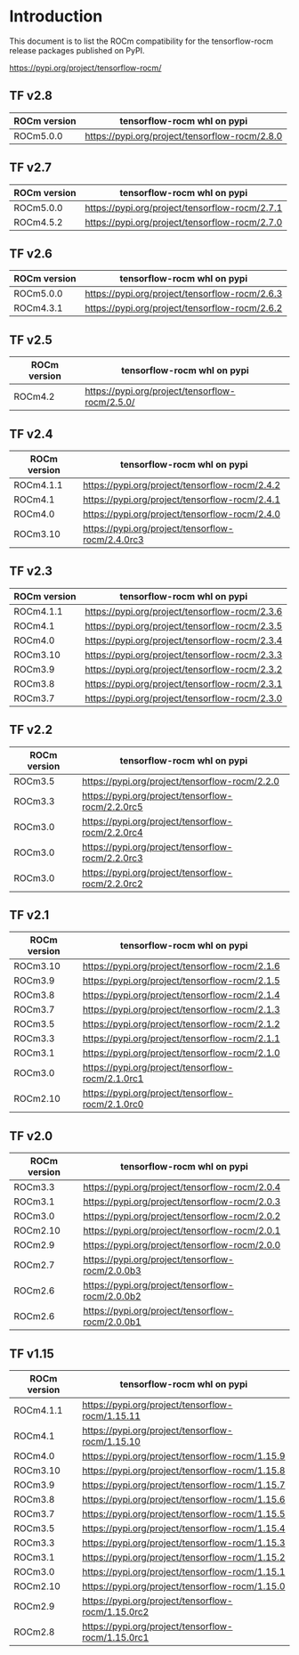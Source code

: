 # Introduction

This document is to list the ROCm compatibility for the tensorflow-rocm release packages published on PyPI.

<https://pypi.org/project/tensorflow-rocm/>

## TF v2.8
| ROCm version | tensorflow-rocm whl on pypi |
| --- | --- |
| ROCm5.0.0  | <https://pypi.org/project/tensorflow-rocm/2.8.0> |

## TF v2.7
| ROCm version | tensorflow-rocm whl on pypi |
| --- | --- |
| ROCm5.0.0  | <https://pypi.org/project/tensorflow-rocm/2.7.1> |
| ROCm4.5.2  | <https://pypi.org/project/tensorflow-rocm/2.7.0> |

## TF v2.6
| ROCm version | tensorflow-rocm whl on pypi |
| --- | --- |
| ROCm5.0.0  | <https://pypi.org/project/tensorflow-rocm/2.6.3> |
| ROCm4.3.1  | <https://pypi.org/project/tensorflow-rocm/2.6.2> |

## TF v2.5
| ROCm version | tensorflow-rocm whl on pypi |
| --- | --- |
| ROCm4.2 | <https://pypi.org/project/tensorflow-rocm/2.5.0/> |

## TF v2.4
| ROCm version | tensorflow-rocm whl on pypi |
| --- | --- |
| ROCm4.1.1  | <https://pypi.org/project/tensorflow-rocm/2.4.2> |
| ROCm4.1    | <https://pypi.org/project/tensorflow-rocm/2.4.1> |
| ROCm4.0    | <https://pypi.org/project/tensorflow-rocm/2.4.0> |
| ROCm3.10   | <https://pypi.org/project/tensorflow-rocm/2.4.0rc3> |

## TF v2.3
| ROCm version | tensorflow-rocm whl on pypi |
| --- | --- |
| ROCm4.1.1  | <https://pypi.org/project/tensorflow-rocm/2.3.6> |
| ROCm4.1    | <https://pypi.org/project/tensorflow-rocm/2.3.5> |
| ROCm4.0    | <https://pypi.org/project/tensorflow-rocm/2.3.4> |
| ROCm3.10   | <https://pypi.org/project/tensorflow-rocm/2.3.3> |
| ROCm3.9    | <https://pypi.org/project/tensorflow-rocm/2.3.2> |
| ROCm3.8    | <https://pypi.org/project/tensorflow-rocm/2.3.1> |
| ROCm3.7    | <https://pypi.org/project/tensorflow-rocm/2.3.0> |

## TF v2.2
| ROCm version | tensorflow-rocm whl on pypi |
| --- | --- |
| ROCm3.5  | <https://pypi.org/project/tensorflow-rocm/2.2.0> |
| ROCm3.3  | <https://pypi.org/project/tensorflow-rocm/2.2.0rc5> |
| ROCm3.0  | <https://pypi.org/project/tensorflow-rocm/2.2.0rc4> |
| ROCm3.0  | <https://pypi.org/project/tensorflow-rocm/2.2.0rc3> |
| ROCm3.0  | <https://pypi.org/project/tensorflow-rocm/2.2.0rc2> |

## TF v2.1
| ROCm version | tensorflow-rocm whl on pypi |
| --- | --- |
| ROCm3.10  | <https://pypi.org/project/tensorflow-rocm/2.1.6> |
| ROCm3.9  | <https://pypi.org/project/tensorflow-rocm/2.1.5> |
| ROCm3.8  | <https://pypi.org/project/tensorflow-rocm/2.1.4> |
| ROCm3.7  | <https://pypi.org/project/tensorflow-rocm/2.1.3> |
| ROCm3.5  | <https://pypi.org/project/tensorflow-rocm/2.1.2> |
| ROCm3.3  | <https://pypi.org/project/tensorflow-rocm/2.1.1> |
| ROCm3.1  | <https://pypi.org/project/tensorflow-rocm/2.1.0> |
| ROCm3.0  | <https://pypi.org/project/tensorflow-rocm/2.1.0rc1> |
| ROCm2.10  | <https://pypi.org/project/tensorflow-rocm/2.1.0rc0> |

## TF v2.0
| ROCm version | tensorflow-rocm whl on pypi |
| --- | --- |
| ROCm3.3  | <https://pypi.org/project/tensorflow-rocm/2.0.4> |
| ROCm3.1  | <https://pypi.org/project/tensorflow-rocm/2.0.3> |
| ROCm3.0  | <https://pypi.org/project/tensorflow-rocm/2.0.2> |
| ROCm2.10  | <https://pypi.org/project/tensorflow-rocm/2.0.1> |
| ROCm2.9  | <https://pypi.org/project/tensorflow-rocm/2.0.0> |
| ROCm2.7     | <https://pypi.org/project/tensorflow-rocm/2.0.0b3> |
| ROCm2.6     | <https://pypi.org/project/tensorflow-rocm/2.0.0b2> |
| ROCm2.6    | <https://pypi.org/project/tensorflow-rocm/2.0.0b1> |

## TF v1.15
| ROCm version | tensorflow-rocm whl on pypi |
| --- | --- |
|  ROCm4.1.1    | <https://pypi.org/project/tensorflow-rocm/1.15.11> |
|  ROCm4.1      | <https://pypi.org/project/tensorflow-rocm/1.15.10> |
|  ROCm4.0      | <https://pypi.org/project/tensorflow-rocm/1.15.9> |
|  ROCm3.10     | <https://pypi.org/project/tensorflow-rocm/1.15.8> |
|  ROCm3.9      | <https://pypi.org/project/tensorflow-rocm/1.15.7> |
|  ROCm3.8      | <https://pypi.org/project/tensorflow-rocm/1.15.6> |
|  ROCm3.7      | <https://pypi.org/project/tensorflow-rocm/1.15.5> |
|  ROCm3.5      | <https://pypi.org/project/tensorflow-rocm/1.15.4> |
|  ROCm3.3      | <https://pypi.org/project/tensorflow-rocm/1.15.3> |
|  ROCm3.1      | <https://pypi.org/project/tensorflow-rocm/1.15.2> |
|  ROCm3.0      | <https://pypi.org/project/tensorflow-rocm/1.15.1> |
|  ROCm2.10     | <https://pypi.org/project/tensorflow-rocm/1.15.0> |
|  ROCm2.9      | <https://pypi.org/project/tensorflow-rocm/1.15.0rc2> |
|  ROCm2.8      | <https://pypi.org/project/tensorflow-rocm/1.15.0rc1> |

